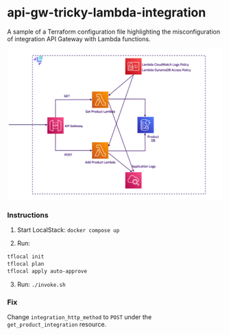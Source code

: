 # api-gw-tricky-lambda-integration
A sample of a Terraform configuration file highlighting the misconfiguration of integration API Gateway with Lambda functions.

![architecture-diagram.png](architecture-diagram.png)

### Instructions

1. Start LocalStack:
`docker compose up`

2. Run:
```bash
tflocal init
tflocal plan
tflocal apply auto-approve
```

3. Run:
`./invoke.sh`

### Fix

Change `integration_http_method` to `POST` under the `get_product_integration` resource.
